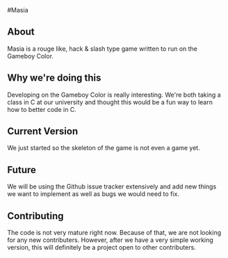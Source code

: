 #Masia

## About
Masia is a rouge like, hack & slash type game written to run on the Gameboy Color.

## Why we're doing this
Developing on the Gameboy Color is really interesting. We're both taking a class in C at our university and thought this would be a fun way to learn how to better code in C.

## Current Version
We just started so the skeleton of the game is not even a game yet.

## Future
We will be using the Github issue tracker extensively and add new things we want to implement as well as bugs we would need to fix.

## Contributing
The code is not very mature right now. Because of that, we are not looking for any new contributers. However, after we have a very simple working version, this will definitely be a project open to other contributers.
